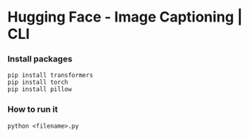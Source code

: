 Hugging Face - Image Captioning | CLI 
======================================

### Install packages
```
pip install transformers
pip install torch
pip install pillow
```

### How to run it
```
python <filename>.py
```
